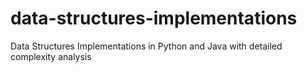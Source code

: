 # data-structures-implementations
Data Structures Implementations in Python and Java with detailed complexity analysis
